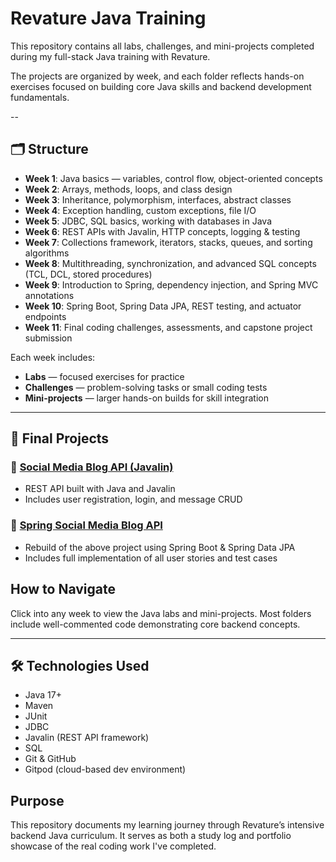 # Revature Java Training

This repository contains all labs, challenges, and mini-projects completed during my full-stack Java training with Revature.

The projects are organized by week, and each folder reflects hands-on exercises focused on building core Java skills and backend development fundamentals.

--

## 🗂 Structure

- **Week 1**: Java basics — variables, control flow, object-oriented concepts
- **Week 2**: Arrays, methods, loops, and class design
- **Week 3**: Inheritance, polymorphism, interfaces, abstract classes
- **Week 4**: Exception handling, custom exceptions, file I/O
- **Week 5**: JDBC, SQL basics, working with databases in Java
- **Week 6**: REST APIs with Javalin, HTTP concepts, logging & testing
- **Week 7**: Collections framework, iterators, stacks, queues, and sorting algorithms  
- **Week 8**: Multithreading, synchronization, and advanced SQL concepts (TCL, DCL, stored procedures)  
- **Week 9**: Introduction to Spring, dependency injection, and Spring MVC annotations  
- **Week 10**: Spring Boot, Spring Data JPA, REST testing, and actuator endpoints  
- **Week 11**: Final coding challenges, assessments, and capstone project submission

Each week includes:
- **Labs** — focused exercises for practice
- **Challenges** — problem-solving tasks or small coding tests
- **Mini-projects** — larger hands-on builds for skill integration

---

## 📁 Final Projects

### 🔹 [Social Media Blog API (Javalin)](https://github.com/madelinepdx/madelinepdx-pep-spring-project)
- REST API built with Java and Javalin
- Includes user registration, login, and message CRUD

### 🔹 [Spring Social Media Blog API](https://github.com/madelinepdx/madelinepdx-pep-project)
- Rebuild of the above project using Spring Boot & Spring Data JPA
- Includes full implementation of all user stories and test cases

## How to Navigate

Click into any week to view the Java labs and mini-projects. Most folders include well-commented code demonstrating core backend concepts.

---

## 🛠 Technologies Used

- Java 17+
- Maven
- JUnit
- JDBC
- Javalin (REST API framework)
- SQL
- Git & GitHub
- Gitpod (cloud-based dev environment)

## Purpose

This repository documents my learning journey through Revature’s intensive backend Java curriculum. It serves as both a study log and portfolio showcase of the real coding work I've completed.

